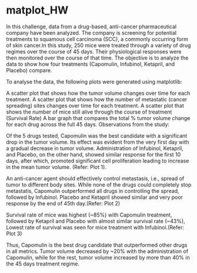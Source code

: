 # matplot_HW
In this challenge, data from a drug-based, anti-cancer pharmaceutical company have been analyzed. The company is screening for potential treatments to squamous cell carcinoma (SCC), a commonly occurring form of skin cancer.In this study, 250 mice were treated through a variety of drug regimes over the course of 45 days. Their physiological responses were then monitored over the course of that time. The objective is to analyze the data to show how four treatments (Capomulin, Infubinol, Ketapril, and Placebo) compare.

To analyse the data, the following plots were generated using matplotlib:

A scatter plot that shows how the tumor volume changes over time for each treatment.
A scatter plot that shows how the number of metastatic (cancer spreading) sites changes over time for each treatment.
A scatter plot that shows the number of mice still alive through the course of treatment (Survival Rate)
A bar graph that compares the total % tumor volume change for each drug across the full 45 days.
Observations from the study:

Of the 5 drugs tested, Capomulin was the best candidate with a significant drop in the tumor volume. Its effect was evident from the very first day with a gradual decrease in tumor volume. Administration of Infubinol, Ketapril, and Placebo, on the other hand, showed similar response for the first 10 days, after which, promoted significant cell proliferation leading to increase in the mean tumor volume. (Refer: Plot 1).

An anti-cancer agent should effectively control metastasis, i.e., spread of tumor to different body sites. While none of the drugs could completely stop metastatis, Capomulin outperformed all drugs in controlling the spread, followed by Infubinol. Placebo and Ketapril showed similar and very poor response by the end of 45th day.(Refer: Plot 2)

Survival rate of mice was highest (~85%) with Capomulin treatment, followed by Ketapril and Placebo with almost similar survival rate (~43%), Lowest rate of survival was seen for mice treatment with Infubinol.(Refer: Plot 3)

Thus, Capomulin is the best drug candidate that outperformed other drugs in all metrics. Tumor volume decreased by ~20% with the administration of Capomulin, while for the rest, tumor volume increased by more than 40% in the 45 days treatment regime.
